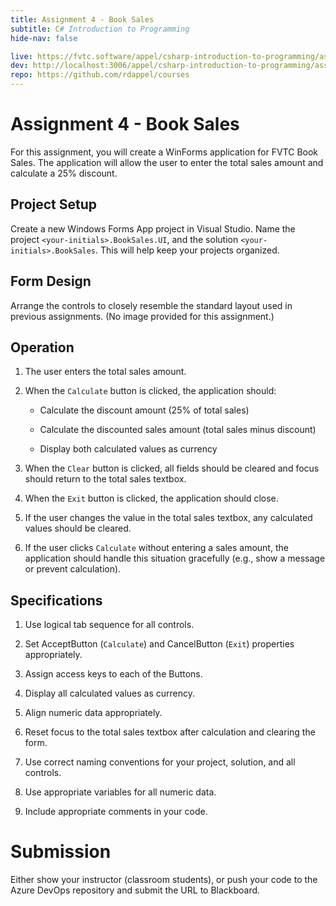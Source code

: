```yaml
---
title: Assignment 4 - Book Sales
subtitle: C# Introduction to Programming
hide-nav: false

live: https://fvtc.software/appel/csharp-introduction-to-programming/assignments/book-sales
dev: http://localhost:3006/appel/csharp-introduction-to-programming/assignments/book-sales
repo: https://github.com/rdappel/courses
---
```


# Assignment 4 - Book Sales

For this assignment, you will create a WinForms application for FVTC Book Sales. The application will allow the user to enter the total sales amount and calculate a 25% discount.

<details open style="display: none;">
	<summary class="video">Show/Hide Video</summary>
	<div class="video-container">
		<iframe src="https://www.youtube.com/embed/" width="100%" height="100%" frameborder="0"
			allowfullscreen allow="accelerometer; autoplay; encrypted-media; gyroscope; picture-in-picture">
		</iframe>
	</div>
</details>

## Project Setup

Create a new Windows Forms App project in Visual Studio. Name the project `<your-initials>.BookSales.UI`, and the solution `<your-initials>.BookSales`. This will help keep your projects organized.

## Form Design

Arrange the controls to closely resemble the standard layout used in previous assignments. (No image provided for this assignment.)

## Operation

1. The user enters the total sales amount.

2. When the `Calculate` button is clicked, the application should:

   - Calculate the discount amount (25% of total sales)

   - Calculate the discounted sales amount (total sales minus discount)

   - Display both calculated values as currency

3. When the `Clear` button is clicked, all fields should be cleared and focus should return to the total sales textbox.

4. When the `Exit` button is clicked, the application should close.

5. If the user changes the value in the total sales textbox, any calculated values should be cleared.

6. If the user clicks `Calculate` without entering a sales amount, the application should handle this situation gracefully (e.g., show a message or prevent calculation).

## Specifications

1. Use logical tab sequence for all controls.

2. Set AcceptButton (`Calculate`) and CancelButton (`Exit`) properties appropriately.

3. Assign access keys to each of the Buttons.

4. Display all calculated values as currency.

5. Align numeric data appropriately.

6. Reset focus to the total sales textbox after calculation and clearing the form.

7. Use correct naming conventions for your project, solution, and all controls.

8. Use appropriate variables for all numeric data.

9. Include appropriate comments in your code.

# Submission

Either show your instructor (classroom students), or push your code to the Azure DevOps repository and submit the URL to Blackboard.
